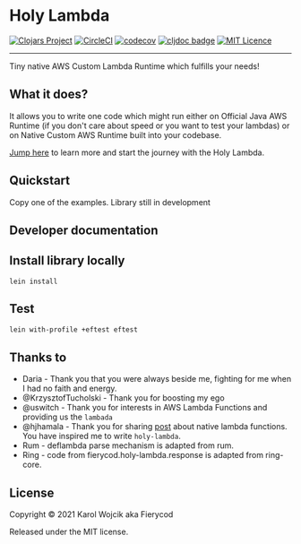 # Holy Lambda
[![Clojars Project](https://img.shields.io/clojars/v/fierycod/holy-lambda.svg?logo=clojure&logoColor=white)](https://clojars.org/fierycod/holy-lambda)
[![CircleCI](https://circleci.com/gh/FieryCod/holy-lambda/tree/master.svg?style=svg)](https://circleci.com/gh/FieryCod/holy-lambda/tree/master)
[![codecov](https://codecov.io/gh/FieryCod/holy-lambda/branch/master/graph/badge.svg)](https://codecov.io/gh/FieryCod/holy-lambda)
[![cljdoc badge](https://cljdoc.org/badge/fierycod/holy-lambda)](https://cljdoc.org/d/fierycod/holy-lambda/0.0.5)
[![MIT Licence](https://badges.frapsoft.com/os/mit/mit.svg?v=103)](https://opensource.org/licenses/mit-license.php)

---

Tiny native AWS Custom Lambda Runtime which fulfills your needs!

## What it does?
It allows you to write one code which might run either on Official Java AWS Runtime (if you don't care about speed or you want to test your lambdas)
or on Native Custom AWS Runtime built into your codebase.

[Jump here](https://cljdoc.org/d/fierycod/holy-lambda/CURRENT/doc/1-01-installation) to learn more and start the journey with the Holy Lambda.

## Quickstart
Copy one of the examples. Library still in development
  
## Developer documentation
## Install library locally

```
lein install
```

## Test

``` clojure
lein with-profile +eftest eftest 
```


## Thanks to
- Daria - Thank you that you were always beside me, fighting for me when I had no faith and energy.
- @KrzysztofTucholski - Thank you for boosting my ego
- @uswitch - Thank you for interests in AWS Lambda Functions and providing us the `lambada`
- @hjhamala - Thank you for sharing [post](https://dev.solita.fi/2018/12/07/fast-starting-clojure-lambdas-using-graalvm.html) about native lambda functions. You have inspired me to write `holy-lambda`.
- Rum - deflambda parse mechanism is adapted from rum.
- Ring - code from fierycod.holy-lambda.response is adapted from ring-core. 

## License
Copyright © 2021 Karol Wojcik aka Fierycod

Released under the MIT license.
